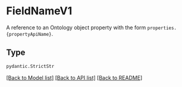 # FieldNameV1

A reference to an Ontology object property with the form `properties.{propertyApiName}`.

## Type
```python
pydantic.StrictStr
```


[[Back to Model list]](../../../../README.md#models-v1-link) [[Back to API list]](../../../../README.md#apis-v1-link) [[Back to README]](../../../../README.md)
